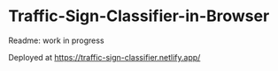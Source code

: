 # Traffic-Sign-Classifier-in-Browser
 
Readme: work in progress

Deployed at https://traffic-sign-classifier.netlify.app/
